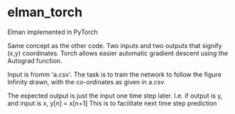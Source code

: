 # elman_torch
Elman implemented in PyTorch

Same concept as the other code. Two inputs and two outputs that signify (x,y) coordinates. Torch allows easier automatic gradient descent using the Autograd function.

Input is fromm 'a.csv'. The task is to train the network to follow the figure Infinity drawn, with the co-ordinates as given in a.csv

The expected output is just the input one time step later. I.e. if output is y, and input is x,
y[n] = x[n+1]
This is to facilitate next time step prediction
